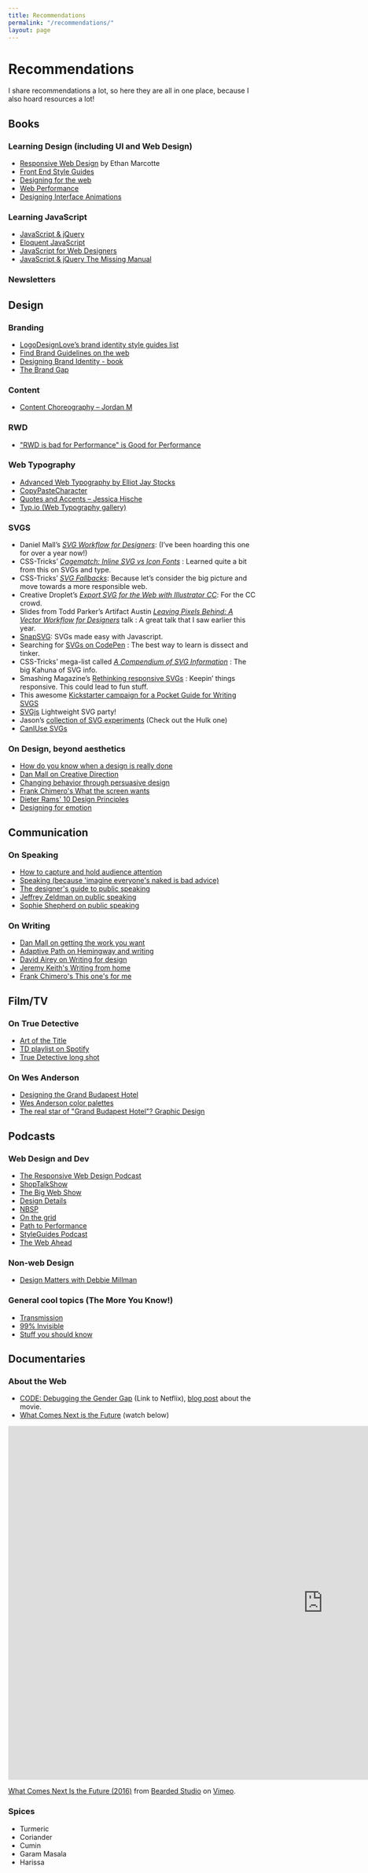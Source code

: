 ```yaml
---
title: Recommendations
permalink: "/recommendations/"
layout: page
---
```


# Recommendations

I share recommendations a lot, so here they are all in one place, because I also hoard resources a lot!

## Books

### Learning Design (including UI and Web Design)
- [Responsive Web Design](https://abookapart.com/products/responsive-web-design) by Ethan Marcotte
- [Front End Style Guides](http://www.maban.co.uk/projects/front-end-style-guides/)
- [Designing for the web](http://www.designingfortheweb.co.uk/)
- [Web Performance](https://andydavies.me/books/#webperformance)
- [Designing Interface Animations](http://rosenfeldmedia.com/books/designing-interface-animation/)



### Learning JavaScript
- [JavaScript & jQuery](https://www.amazon.com/JavaScript-JQuery-Interactive-Front-End-Development/dp/1118531647)
- [Eloquent JavaScript](https://www.amazon.com/Eloquent-JavaScript-2nd-Ed-Introduction/dp/1593275846/ref=sr_1_8?s=books&ie=UTF8&qid=1502142089&sr=1-8&keywords=javascript)
- [JavaScript for Web Designers](https://abookapart.com/products/javascript-for-web-designers)
- [JavaScript & jQuery The Missing Manual]( https://www.amazon.com/JavaScript-jQuery-Missing-Manual-Manuals/dp/1491947071/ref=sr_1_3?ie=UTF8&qid=1502142181&sr=8-3&keywords=javascript+jquery)

### Newsletters

## Design
### Branding 
* [LogoDesignLove’s brand identity style guides list](http://www.logodesignlove.com/brand-identity-style-guides)
* [Find Brand Guidelines on the web](http://findguidelin.es/)
* [Designing Brand Identity - book](http://www.amazon.com/Designing-Brand-Identity-Essential-Branding/dp/1118099206)
* [The Brand Gap](http://www.amazon.com/The-Brand-Gap-Distance-Business/dp/0321348109/ref=pd_sim_b_1?ie=UTF8&refRID=17C792H5AXJ3AD8EB7ZT)

### Content
* [Content Choreography – Jordan M](http://www.jordanm.co.uk/lab/contentchoreography)

### RWD
* ["RWD is bad for Performance" is Good for Performance](http://timkadlec.com/2014/07/rwd-is-bad-for-performance-is-good-for-performance/)

### Web Typography
*	[Advanced Web Typography by Elliot Jay Stocks](http://advancedwebtypography.com/)
* [CopyPasteCharacter](http://copypastecharacter.com/)
* [Quotes and Accents – Jessica Hische](http://copypastecharacter.com/)
* [Typ.io (Web Typography gallery)](http://www.typ.io)

### SVGS
* Daniel Mall’s [_SVG Workflow for Designers_](http://danielmall.com/articles/svg-workflow-for-designers/): (I’ve been hoarding this one for over a year now!)
* CSS-Tricks’ [_Cagematch: Inline SVG vs Icon Fonts_](http://css-tricks.com/icon-fonts-vs-svg/) : Learned quite a bit from this on SVGs and type.
* CSS-Tricks’ [_SVG Fallbacks_](http://css-tricks.com/svg-fallbacks/): Because let’s consider the big picture and move towards a more responsible web.
* Creative Droplet’s [_Export SVG for the Web with Illustrator CC_](http://creativedroplets.com/export-svg-for-the-web-with-illustrator-cc/): For the CC crowd.
* Slides from Todd Parker’s Artifact Austin [_Leaving Pixels Behind: A Vector Workflow for Designers_](http://filamentgroup.com/lab/artifact-austin-svg-workflow.html) talk : A great talk that I saw earlier this year.
* [SnapSVG](http://snapsvg.io/): SVGs made easy with Javascript.
* Searching for [SVGs on CodePen](http://codepen.io/search/?q=svg&limit=all&order=&depth=everything&show_forks=false&page=2) : The best way to learn is dissect and tinker.
* CSS-Tricks’ mega-list called [_A Compendium of SVG Information_](http://css-tricks.com/mega-list-svg-information/) : The big Kahuna of SVG info.
* Smashing Magazine’s [Rethinking responsive SVGs](http://www.smashingmagazine.com/2014/03/05/rethinking-responsive-svg/) : Keepin’ things responsive. This could lead to fun stuff.
* This awesome [Kickstarter campaign for a Pocket Guide for Writing SVGS](https://www.kickstarter.com/projects/1207904509/pocket-guide-to-writing-svg)
* [SVGjs](http://www.svgjs.com/) Lightweight SVG party!
* Jason’s [collection of SVG experiments](http://codepen.io/collection/hzyxu/) (Check out the Hulk one)
* [CanIUse SVGs](http://caniuse.com/#search=svg)

### On Design, beyond aesthetics

*   [How do you know when a design is really done](http://www.fastcodesign.com/3028076/how-do-you-know-when-a-design-is-really-done)
*   [Dan Mall on Creative Direction](http://danielmall.com/articles/on-creative-direction/)
*   [Changing behavior through persuasive design](http://www.slideshare.net/mattdanna/changing-behavior-through-persuasive-design-sxsw-2014?ref=http://www.slideshare.net/?ss)
*   [Frank Chimero's What the screen wants](http://frankchimero.com/talks/what-screens-want/transcript/)
*   [Dieter Rams' 10 Design Principles](https://readymag.com/shuffle/dieter-rams/2/)
*   [Designing for emotion](http://www.abookapart.com/products/designing-for-emotion)


## Communication
### On Speaking

*   [How to capture and hold audience attention](http://www.inc.com/sims-wyeth/how-to-capture-and-hold-audience-attention.html)
*   [Speaking (because 'imagine everyone's naked is bad advice)](http://speaking.io/)
*   [The designer's guide to public speaking](http://www.creativebloq.com/design/public-speaking-31411031)
*   [Jeffrey Zeldman on public speaking](http://www.zeldman.com/2014/02/01/the-page-the-stage/)
*   [Sophie Shepherd on public speaking](http://sophieshepherd.com/2013/07/public-speaking.html)


### On Writing

*   [Dan Mall on getting the work you want](http://danielmall.com/articles/how-to-get-the-work-you-want/)
*   [Adaptive Path on Hemingway and writing](http://www.adaptivepath.com/ideas/writing-for-designers-be-like-papa/)
*   [David Airey on Writing for design](http://www.davidairey.com/writing-for-design/)
*   [Jeremy Keith's Writing from home](http://adactio.com/journal/6632/)
*   [Frank Chimero's This one's for me](http://frankchimero.com/blog/this-ones-for-me/)


## Film/TV

### On True Detective

*   [Art of the Title](http://www.artofthetitle.com/title/true-detective/)
*   [TD playlist on Spotify](https://play.spotify.com/user/1163710959/playlist/0EJ7r6YKPD3QIVDa1gycsw)
*   [True Detective long shot](http://www.huffingtonpost.com/2014/02/13/true-detective-6-minute-continuous-shot_n_4778934.html)


### On Wes Anderson

*   [Designing the Grand Budapest Hotel](http://www.creativereview.co.uk/cr-blog/2014/march/grand-budapest-hotel)
*   [Wes Anderson color palettes](http://wesandersonpalettes.tumblr.com/)
*   [The real star of "Grand Budapest Hotel"? Graphic Design](http://www.fastcodesign.com/3027566/the-real-star-of-the-grand-budapest-hotel-graphic-design)

## Podcasts
### Web Design and Dev
* [The Responsive Web Design Podcast](http://responsivewebdesign.com/podcast/)
* [ShopTalkShow](http://shoptalkshow.com/)
* [The Big Web Show](http://5by5.tv/bigwebshow)
* [Design Details](http://www.designdetails.fm/)
* [NBSP](http://goodstuff.fm/nbsp)
* [On the grid](http://5by5.tv/onthegrid)
* [Path to Performance](http://pathtoperf.com/)
* [StyleGuides Podcast](http://styleguides.io/podcast/)
* [The Web Ahead](http://5by5.tv/webahead)

### Non-web Design
* [Design Matters with Debbie Millman](http://designobserver.com/topic/designmatters/1039)

### General cool topics (The More You Know!)
* [Transmission](http://goodstuff.fm/transmission/)
* [99% Invisible](http://99percentinvisible.org/)
* [Stuff you should know](http://www.stuffyoushouldknow.com/podcasts/)

## Documentaries
### About the Web
* [CODE: Debugging the Gender Gap](https://www.netflix.com/title/80130565) (Link to Netflix), [blog post]() about the movie. 
* [What Comes Next is the Future](http://www.futureisnext.com) (watch below)
<iframe src="https://player.vimeo.com/video/177267839?byline=0&portrait=0" width="1280" height="720" frameborder="0" webkitallowfullscreen mozallowfullscreen allowfullscreen></iframe> <p><a href="https://vimeo.com/177267839">What Comes Next Is the Future (2016)</a> from <a href="https://vimeo.com/bearded">Bearded Studio</a> on <a href="https://vimeo.com">Vimeo</a>.</p>

### Spices
* Turmeric
* Coriander
* Cumin
* Garam Masala
* Harissa
